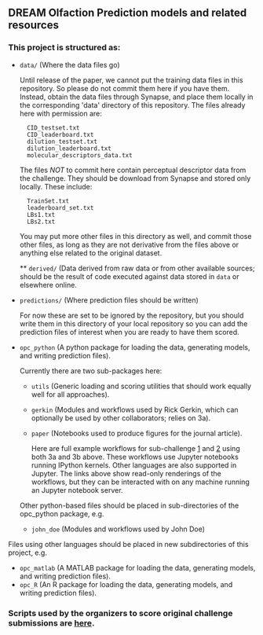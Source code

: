 ## DREAM Olfaction Prediction models and related resources

### This project is structured as:  

* `data/` (Where the data files go)

    Until release of the paper, we cannot put the training data files in this repository.  So please do not commit them here if you have them.  Instead, obtain the data files through Synapse, and place them locally in the corresponding 'data' directory of this repository.  The files already here with permission are:

        CID_testset.txt
        CID_leaderboard.txt
        dilution_testset.txt
        dilution_leaderboard.txt
        molecular_descriptors_data.txt

    The files *NOT* to commit here contain perceptual descriptor data from the challenge.  They should be download from Synapse and stored only locally.  These include:

        TrainSet.txt
        leaderboard_set.txt
        LBs1.txt
        LBs2.txt

    You may put more other files in this directory as well, and commit those other files, as long as they are not derivative from the files above or anything else related to the original dataset.  

  ** `derived/` (Data derived from raw data or from other available sources; should be the result of code executed against data stored in `data` or elsewhere online.  

* `predictions/` (Where prediction files should be written)

    For now these are set to be ignored by the repository, but you should write them in this directory of your local repository so you can add the prediction files of interest when you are ready to have them scored.  

* `opc_python` (A python package for loading the data, generating models, and writing prediction files).  

    Currently there are two sub-packages here:  

  * `utils` (Generic loading and scoring utilities that should work equally well for all approaches).  
  * `gerkin` (Modules and workflows used by Rick Gerkin, which can optionally be used by other collaborators; relies on 3a).  
  * `paper` (Notebooks used to produce figures for the journal article).

    Here are full example workflows for sub-challenge [1](https://github.com/dream-olfaction/olfaction-prediction/blob/master/opc_python/gerkin/challenge1.ipynb) and [2](https://github.com/dream-olfaction/olfaction-prediction/blob/master/opc_python/gerkin/challenge2.ipynb) using both 3a and 3b above.  These workflows use Jupyter notebooks running IPython kernels.  Other languages are also supported in Jupyter.  The links above show read-only renderings of the workflows, but they can be interacted with on any machine running an Jupyter notebook server.  

  Other python-based files should be placed in sub-directories of the opc_python package, e.g.
  * `john_doe` (Modules and workflows used by John Doe)

Files using other languages should be placed in new subdirectories of this project, e.g.
* `opc_matlab` (A MATLAB package for loading the data, generating models, and writing prediction files).  
* `opc_R` (An R package for loading the data, generating models, and writing prediction files).  

### Scripts used by the organizers to score original challenge submissions are [here](https://github.com/Sage-Bionetworks/OlfactionDREAMChallenge/tree/90adc4695cae6adb0e40222d21e2619b5b776ea0/src/main/resources).
